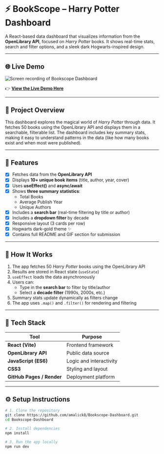 # ⚡ BookScope – Harry Potter Dashboard

A React-based data dashboard that visualizes information from the **OpenLibrary API**, focused on *Harry Potter* books. It shows real-time stats, search and filter options, and a sleek dark Hogwarts-inspired design.

---

## 🌐 Live Demo

![Screen recording of Bookscope Dashboard](./public/demo/screen-recording.gif)


👉 **[View the Live Demo Here](YOUR_LINK_HERE)**  

---

## 🎯 Project Overview

This dashboard explores the magical world of *Harry Potter* through data. It fetches 50 books using the OpenLibrary API and displays them in a searchable, filterable list. The dashboard includes key summary stats, making it easy to understand patterns in the data (like how many books exist and when most were published).

---

## 🚀 Features

- [x] Fetches data from the **OpenLibrary API**
- [x] Displays **10+ unique book items** (title, author, year, cover)
- [x] Uses **useEffect()** and **async/await**
- [x] Shows **three summary statistics**:
  - Total Books  
  - Average Publish Year  
  - Unique Authors  
- [x] Includes a **search bar** (real-time filtering by title or author)
- [x] Includes a **dropdown filter** by decade
- [x] Responsive layout (3 cards per row)
- [x] Hogwarts dark-gold theme ✨
- [x] Contains full README and GIF section for submission

---

## 🧠 How It Works

1. The app fetches 50 *Harry Potter* books using the OpenLibrary API  
2. Results are stored in React state (`useState`)  
3. `useEffect` loads the data asynchronously  
4. Users can:
   - Type in the **search bar** to filter by title/author  
   - Select a **decade filter** (1990s, 2000s, etc.)  
5. Summary stats update dynamically as filters change  
6. The app uses `.map()` and `.filter()` for rendering and filtering

---

## 🧰 Tech Stack

| Tool | Purpose |
|------|----------|
| **React (Vite)** | Frontend framework |
| **OpenLibrary API** | Public data source |
| **JavaScript (ES6)** | Logic and interactivity |
| **CSS3** | Styling and layout |
| **GitHub Pages / Render** | Deployment platform |

---

## ⚙️ Setup Instructions

```bash
# 1. Clone the repository
git clone https://github.com/amalick8/Bookscope-Dashboard.git
cd Bookscope-Dashboard

# 2. Install dependencies
npm install

# 3. Run the app locally
npm run dev
